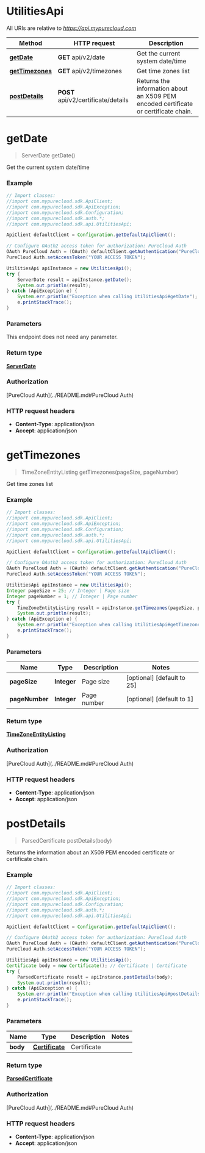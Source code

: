 # UtilitiesApi

All URIs are relative to *https://api.mypurecloud.com*

Method | HTTP request | Description
------------- | ------------- | -------------
[**getDate**](UtilitiesApi.md#getDate) | **GET** api/v2/date | Get the current system date/time
[**getTimezones**](UtilitiesApi.md#getTimezones) | **GET** api/v2/timezones | Get time zones list
[**postDetails**](UtilitiesApi.md#postDetails) | **POST** api/v2/certificate/details | Returns the information about an X509 PEM encoded certificate or certificate chain.


<a name="getDate"></a>
# **getDate**
> ServerDate getDate()

Get the current system date/time



### Example
```java
// Import classes:
//import com.mypurecloud.sdk.ApiClient;
//import com.mypurecloud.sdk.ApiException;
//import com.mypurecloud.sdk.Configuration;
//import com.mypurecloud.sdk.auth.*;
//import com.mypurecloud.sdk.api.UtilitiesApi;

ApiClient defaultClient = Configuration.getDefaultApiClient();

// Configure OAuth2 access token for authorization: PureCloud Auth
OAuth PureCloud Auth = (OAuth) defaultClient.getAuthentication("PureCloud Auth");
PureCloud Auth.setAccessToken("YOUR ACCESS TOKEN");

UtilitiesApi apiInstance = new UtilitiesApi();
try {
    ServerDate result = apiInstance.getDate();
    System.out.println(result);
} catch (ApiException e) {
    System.err.println("Exception when calling UtilitiesApi#getDate");
    e.printStackTrace();
}
```

### Parameters
This endpoint does not need any parameter.

### Return type

[**ServerDate**](ServerDate.md)

### Authorization

[PureCloud Auth](../README.md#PureCloud Auth)

### HTTP request headers

 - **Content-Type**: application/json
 - **Accept**: application/json

<a name="getTimezones"></a>
# **getTimezones**
> TimeZoneEntityListing getTimezones(pageSize, pageNumber)

Get time zones list



### Example
```java
// Import classes:
//import com.mypurecloud.sdk.ApiClient;
//import com.mypurecloud.sdk.ApiException;
//import com.mypurecloud.sdk.Configuration;
//import com.mypurecloud.sdk.auth.*;
//import com.mypurecloud.sdk.api.UtilitiesApi;

ApiClient defaultClient = Configuration.getDefaultApiClient();

// Configure OAuth2 access token for authorization: PureCloud Auth
OAuth PureCloud Auth = (OAuth) defaultClient.getAuthentication("PureCloud Auth");
PureCloud Auth.setAccessToken("YOUR ACCESS TOKEN");

UtilitiesApi apiInstance = new UtilitiesApi();
Integer pageSize = 25; // Integer | Page size
Integer pageNumber = 1; // Integer | Page number
try {
    TimeZoneEntityListing result = apiInstance.getTimezones(pageSize, pageNumber);
    System.out.println(result);
} catch (ApiException e) {
    System.err.println("Exception when calling UtilitiesApi#getTimezones");
    e.printStackTrace();
}
```

### Parameters

Name | Type | Description  | Notes
------------- | ------------- | ------------- | -------------
 **pageSize** | **Integer**| Page size | [optional] [default to 25]
 **pageNumber** | **Integer**| Page number | [optional] [default to 1]

### Return type

[**TimeZoneEntityListing**](TimeZoneEntityListing.md)

### Authorization

[PureCloud Auth](../README.md#PureCloud Auth)

### HTTP request headers

 - **Content-Type**: application/json
 - **Accept**: application/json

<a name="postDetails"></a>
# **postDetails**
> ParsedCertificate postDetails(body)

Returns the information about an X509 PEM encoded certificate or certificate chain.



### Example
```java
// Import classes:
//import com.mypurecloud.sdk.ApiClient;
//import com.mypurecloud.sdk.ApiException;
//import com.mypurecloud.sdk.Configuration;
//import com.mypurecloud.sdk.auth.*;
//import com.mypurecloud.sdk.api.UtilitiesApi;

ApiClient defaultClient = Configuration.getDefaultApiClient();

// Configure OAuth2 access token for authorization: PureCloud Auth
OAuth PureCloud Auth = (OAuth) defaultClient.getAuthentication("PureCloud Auth");
PureCloud Auth.setAccessToken("YOUR ACCESS TOKEN");

UtilitiesApi apiInstance = new UtilitiesApi();
Certificate body = new Certificate(); // Certificate | Certificate
try {
    ParsedCertificate result = apiInstance.postDetails(body);
    System.out.println(result);
} catch (ApiException e) {
    System.err.println("Exception when calling UtilitiesApi#postDetails");
    e.printStackTrace();
}
```

### Parameters

Name | Type | Description  | Notes
------------- | ------------- | ------------- | -------------
 **body** | [**Certificate**](Certificate.md)| Certificate |

### Return type

[**ParsedCertificate**](ParsedCertificate.md)

### Authorization

[PureCloud Auth](../README.md#PureCloud Auth)

### HTTP request headers

 - **Content-Type**: application/json
 - **Accept**: application/json

